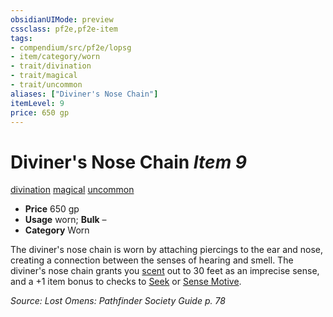 ```yaml
---
obsidianUIMode: preview
cssclass: pf2e,pf2e-item
tags:
- compendium/src/pf2e/lopsg
- item/category/worn
- trait/divination
- trait/magical
- trait/uncommon
aliases: ["Diviner's Nose Chain"]
itemLevel: 9
price: 650 gp
---
```

# Diviner's Nose Chain *Item 9*  
[divination](../../../rules/traits/divination.md)  [magical](../../../rules/traits/magical.md)  [uncommon](../../../rules/traits/uncommon.md)  

- **Price** 650 gp
- **Usage** worn; **Bulk** –
- **Category** Worn

The diviner's nose chain is worn by attaching piercings to the ear and nose, creating a connection between the senses of hearing and smell. The diviner's nose chain grants you [scent](../../../rules/abilities/scent.md) out to 30 feet as an imprecise sense, and a +1 item bonus to checks to [Seek](../../../rules/actions/seek.md) or [Sense Motive](../../../rules/actions/sense-motive.md).

*Source: Lost Omens: Pathfinder Society Guide p. 78*